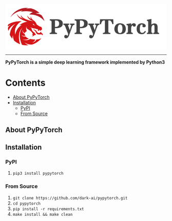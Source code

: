![PyPyTorch-Logo](./assets/imgs/pypytorch-logo.png)

---

**PyPyTorch is a simple deep learning framework implemented by Python3**

# Contents

* [About PyPyTorch](#about-pypytorch)
* [Installation](#installation)
  * [PyPI](#pypi)
  * [From Source](#from-source)


## About PyPyTorch


## Installation

### PyPI

1. `pip3 install pypytorch`

### From Source

1. `git clone https://github.com/dark-ai/pypytorch.git`
2. `cd pypytorch`
3. `pip install -r requirements.txt`
4. `make install && make clean`

